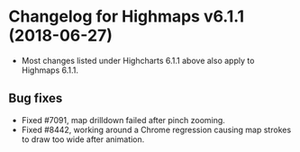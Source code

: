 # Changelog for Highmaps v6.1.1 (2018-06-27)
        
- Most changes listed under Highcharts 6.1.1 above also apply to Highmaps 6.1.1.

## Bug fixes
- Fixed #7091, map drilldown failed after pinch zooming.
- Fixed #8442, working around a Chrome regression causing map strokes to draw too wide after animation.